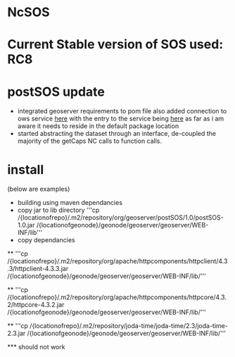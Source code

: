 # NcSOS

Current Stable version of SOS used: **RC8**
=======
# postSOS update

* integrated geoserver requirements to pom file also added connection to ows service [here](https://github.com/birdage/ncSOS/blob/postsos/src/main/java/applicationContext.xml) with the entry to the service being [here](https://github.com/birdage/ncSOS/blob/postsos/src/main/java/sos_entry.java) as far as i am aware it needs to reside in the default package location
* started abstracting the dataset through an interface, de-coupled the majority of the getCaps NC calls to function calls.

# install
(below are examples)
* building using maven dependancies
* copy jar to lib directory '''cp /{locationofrepo}/.m2/repository/org/geoserver/postSOS/1.0/postSOS-1.0.jar /{locationofgeonode}/geonode/geoserver/geoserver/WEB-INF/lib'''
* copy dependancies 

** '''cp /{locationofrepo}/.m2/repository/org/apache/httpcomponents/httpclient/4.3.3/httpclient-4.3.3.jar /{locationofgeonode}/geonode/geoserver/geoserver/WEB-INF/lib/'''

** '''cp /{locationofrepo}/.m2/repository/org/apache/httpcomponents/httpcore/4.3.2/httpcore-4.3.2.jar /{locationofgeonode}/geonode/geoserver/geoserver/WEB-INF/lib/'''

** '''cp /{locationofrepo}/.m2/repository/joda-time/joda-time/2.3/joda-time-2.3.jar /{locationofgeonode}/geonode/geoserver/geoserver/WEB-INF/lib/'''

*** should not work



